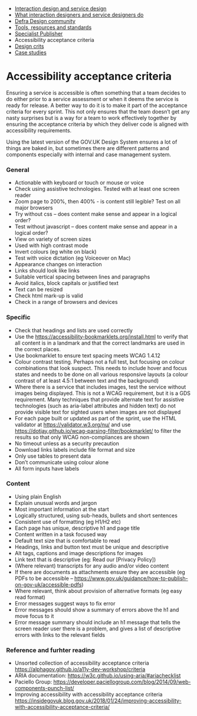 <!-- Nav -->
* [Interaction design and service design](/README.md)
* [What interaction designers and service designers do](/design.md)
* [Defra Design community](/community.md)
* [Tools, resources and standards](/tools-and-resources.md)
* [Specialist Publisher](/specialist-publisher.md)
* Accessibility acceptance criteria
* [Design crits](/design-crits.md)
* [Case studies](/case-studies.md)

# Accessibility acceptance criteria

Ensuring a service is accessible is often something that a team decides to do either prior to a service assessment or when it deems the service is ready for release. A better way to do it is to make it part of the acceptance criteria for every sprint. This not only ensures that the team doesn’t get any nasty surprises but is a way for a team to work effectively together by ensuring the acceptance criteria by which they deliver code is aligned with accessibility requirements.

Using the latest version of the GOV.UK Design System ensures a lot of things are baked in, but sometimes there are different patterns and components especially with internal and case management system.

### General

* Actionable with keyboard or touch or mouse or voice
* Check using assistive technologies. Tested with at least one screen reader
* Zoom page to 200%, then 400% - is content still legible? Test on all major browsers
* Try without css – does content make sense and appear in a logical order?
* Test without javascript – does content make sense and appear in a logical order?
* View on variety of screen sizes
* Used with high contrast mode
* Invert colours (eg white on black)
* Test with voice dictation (eg Voiceover on Mac)
* Appearance changes on interaction
* Links should look like links
* Suitable vertical spacing between lines and paragraphs
* Avoid italics, block capitals or justified text
* Text can be resized
* Check html mark-up is valid
* Check in a range of browsers and devices

### Specific

* Check that headings and lists are used correctly
* Use the https://accessibility-bookmarklets.org/install.html to verify that all content is in a landmark and that the correct landmarks are used in the correct places.
* Use bookmarklet to ensure text spacing meets WCAG 1.4.12
* Colour contrast testing. Perhaps not a full test, but focusing on colour combinations that look suspect. This needs to include hover and focus states and needs to be done on all various responsive layouts (a colour contrast of at least 4.5:1 between text and the background)
* Where there is a service that includes images, test the service without images being displayed. This is not a WCAG requirement, but it is a GDS requirement. Many techniques that provide alternate text for assistive technologies (such as aria-label attributes and hidden text) do not provide visible text for sighted users when images are not displayed
* For each page built or updated as part of the sprint, use the HTML validator at https://validator.w3.org/nu/ and use https://dotjay.github.io/wcag-parsing-filter/bookmarklet/ to filter the results so that only WCAG non-compliances are shown
* No timeout unless as a security precaution
* Download links labels include file format and size
* Only use tables to present data
* Don’t communicate using colour alone
* All form inputs have labels

### Content

* Using plain English
* Explain unusual words and jargon
* Most important information at the start
* Logically structured, using sub-heads, bullets and short sentences
* Consistent use of formatting (eg H1/H2 etc)
* Each page has unique, descriptive h1 and page title
* Content written in a task focused way
* Default text size that is comfortable to read
* Headings, links and button text must be unique and descriptive
* Alt tags, captions and image descriptions for images
* Link text that is descriptive (eg: Read our [Privacy Policy])
* (Where relevant) transcripts for any audio and/or video content
* If there are documents as attachments ensure they are accessible (eg PDFs to be accessible – https://www.gov.uk/guidance/how-to-publish-on-gov-uk/accessible-pdfs)
* Where relevant, think about provision of alternative formats (eg easy read format)
* Error messages suggest ways to fix error
* Error messages should show a summary of errors above the h1 and move focus to it
* Error message summary should include an h1 message that tells the screen reader user there is a problem, and gives a list of descriptive errors with links to the relevant fields

### Reference and furhter reading

* Unsorted collection of accessibility acceptance criteria https://alphagov.github.io/a11y-dev-workshop/criteria
* ARIA documentation: https://w3c.github.io/using-aria/#ariachecklist
* Paciello Group: https://developer.paciellogroup.com/blog/2014/09/web-components-punch-list/
* Improving accessibility with accessibility acceptance criteria https://insidegovuk.blog.gov.uk/2018/01/24/improving-accessibility-with-accessibility-acceptance-criteria/
